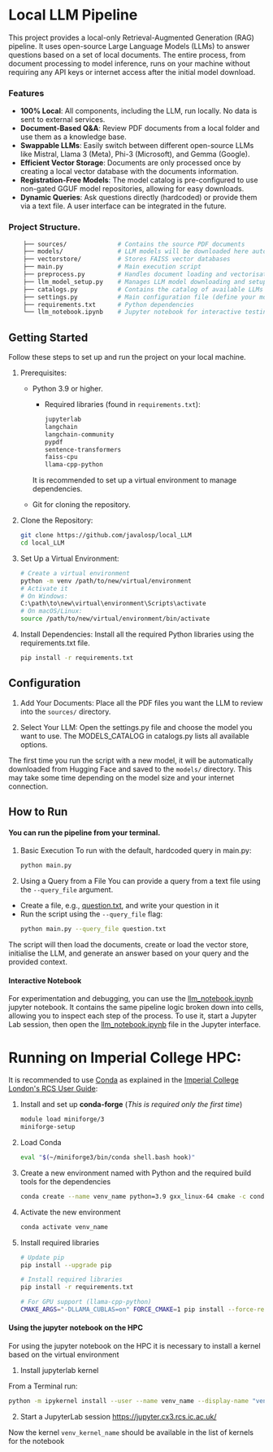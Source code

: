 # Local LLM Pipeline

This project provides a local-only Retrieval-Augmented Generation (RAG) pipeline. It uses open-source Large Language Models (LLMs) to answer questions based on a set of local documents. The entire process, from document processing to model inference, runs on your machine without requiring any API keys or internet access after the initial model download.

### Features

* **100% Local**: All components, including the LLM, run locally. No data is sent to external services.
* **Document-Based Q&A**: Review PDF documents from a local folder and use them as a knowledge base.
* **Swappable LLMs**: Easily switch between different open-source LLMs like Mistral, Llama 3 (Meta), Phi-3 (Microsoft), and Gemma (Google).
* **Efficient Vector Storage**: Documents are only processed once by creating a local vector database with the documents information.
* **Registration-Free Models**: The model catalog is pre-configured to use non-gated GGUF model repositories, allowing for easy downloads.
* **Dynamic Queries**: Ask questions directly (hardcoded) or provide them via a text file. A user interface can be integrated in the future.

### Project Structure.
```bash
    ├── sources/              # Contains the source PDF documents
    ├── models/               # LLM models will be downloaded here automatically
    ├── vectorstore/          # Stores FAISS vector databases
    ├── main.py               # Main execution script
    ├── preprocess.py         # Handles document loading and vectorisation
    ├── llm_model_setup.py    # Manages LLM model downloading and setup
    ├── catalogs.py           # Contains the catalog of available LLMs
    ├── settings.py           # Main configuration file (define your model settings here)
    ├── requirements.txt      # Python dependencies
    └── llm_notebook.ipynb    # Jupyter notebook for interactive testing
```

## Getting Started
Follow these steps to set up and run the project on your local machine.
1. Prerequisites: 
    * Python 3.9 or higher.
        * Required libraries (found in `requirements.txt`):
            ```bash
            jupyterlab
            langchain
            langchain-community
            pypdf
            sentence-transformers
            faiss-cpu
            llama-cpp-python
            ```
        It is recommended to set up a virtual environment to manage dependencies.

    * Git for cloning the repository.
2. Clone the Repository:
    ```bash
    git clone https://github.com/javalosp/local_LLM
    cd local_LLM
    ```
3. Set Up a Virtual Environment:
    ```bash
    # Create a virtual environment
    python -m venv /path/to/new/virtual/environment
    # Activate it
    # On Windows:
    C:\path\to\new\virtual\environment\Scripts\activate
    # On macOS/Linux:
    source /path/to/new/virtual/environment/bin/activate
    ```
4. Install Dependencies:
    Install all the required Python libraries using the requirements.txt file.
    ```bash
    pip install -r requirements.txt
    ```

## Configuration

1. Add Your Documents: 
Place all the PDF files you want the LLM to review into the `sources/` directory.

2. Select Your LLM:
Open the settings.py file and choose the model you want to use.
The MODELS_CATALOG in catalogs.py lists all available options.

The first time you run the script with a new model, it will be automatically downloaded from Hugging Face and saved to the `models/` directory. This may take some time depending on the model size and your internet connection.

## How to Run

#### You can run the pipeline from your terminal.
1. Basic Execution
To run with the default, hardcoded query in main.py:
    ```bash
    python main.py
    ```
2. Using a Query from a File
You can provide a query from a text file using the `--query_file` argument.
* Create a file, e.g., [question.txt](./question.txt), and write your question in it
* Run the script using the `--query_file` flag:
    ```bash
    python main.py --query_file question.txt
    ```

The script will then load the documents, create or load the vector store, initialise the LLM, and generate an answer based on your query and the provided context.

#### Interactive Notebook
For experimentation and debugging, you can use the [llm_notebook.ipynb](llm_notebook.ipynb) jupyter notebook. It contains the same pipeline logic broken down into cells, allowing you to inspect each step of the process.
To use it, start a Jupyter Lab session, then open the [llm_notebook.ipynb](llm_notebook.ipynb) file in the Jupyter interface.


# Running on Imperial College HPC:

It is recommended to use [Conda](https://docs.conda.io/en/latest/index.html) as explained in the [Imperial College London's RCS User Guide](https://icl-rcs-user-guide.readthedocs.io/en/latest/hpc/applications/guides/conda/):

1. Install and set up **conda-forge** (*This is required only the first time*)
    ```bash
    module load miniforge/3
    miniforge-setup
    ```
2. Load Conda
    ```bash
    eval "$(~/miniforge3/bin/conda shell.bash hook)"
    ```
3. Create a new environment named with Python and the required build tools for the dependencies
    ```bash
    conda create --name venv_name python=3.9 gxx_linux-64 cmake -c conda-forge -y
    ```
4. Activate the new environment
    ```bash
    conda activate venv_name
    ```
5. Install required libraries    
    ```bash
    # Update pip
    pip install --upgrade pip

    # Install required libraries
    pip install -r requirements.txt

    # For GPU support (llama-cpp-python)
    CMAKE_ARGS="-DLLAMA_CUBLAS=on" FORCE_CMAKE=1 pip install --force-reinstall --no-cache-dir llama-cpp-python
    ```

#### Using the jupyter notebook on the HPC
For using the jupyter notebook on the HPC it is necessary to install a kernel based on the virtual environment

1. Install jupyterlab kernel

From a Terminal run:
```bash
python -m ipykernel install --user --name venv_name --display-name "venv_kernel_name"
```

2. Start a JupyterLab session
    https://jupyter.cx3.rcs.ic.ac.uk/

Now the kernel `venv_kernel_name` should be available in the list of kernels for the notebook

